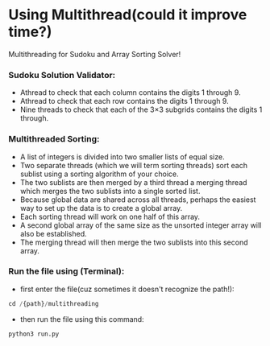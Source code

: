 # Using Multithread(could it improve time?)
Multithreading for Sudoku and Array Sorting Solver!
### Sudoku Solution Validator:
- Athread to check that each column contains the digits 1 through 9.
- Athread to check that each row contains the digits 1 through 9.
- Nine threads to check that each of the 3×3 subgrids contains the digits 1 through.

### Multithreaded Sorting:
- A list of integers is divided into two smaller lists of equal size.
- Two separate threads (which we will term sorting threads) sort each sublist using a sorting algorithm of your  choice.
- The two sublists are then merged by a third  thread a merging  thread which merges the two sublists into a single sorted list.
- Because global data are shared across all threads, perhaps the easiest way to set up the data is to create a global array.
- Each sorting  thread will work on one half of this array.
- A second global array of the same size as the unsorted integer array will also be established. 
- The merging thread will then merge the two sublists into this second array.

### Run the file using (Terminal):
- first enter the file(cuz sometimes it doesn't recognize the path!):
```python
cd /{path}/multithreading
```
- then run the file using this command:
```python
python3 run.py
```

